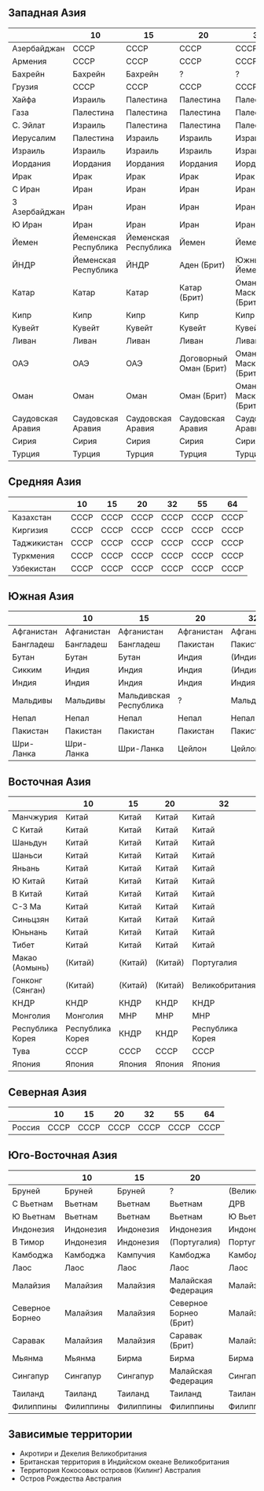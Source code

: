 ## Западная Азия

|                   |10                     |15                     |20                     |32                     |55                 |64                 |
|-------------------|-----------------------|-----------------------|-----------------------|-----------------------|-------------------|-------------------|
|Азербайджан        |СССР                   |СССР                   |СССР                   |СССР                   |СССР               |СССР               |
|Армения            |СССР                   |СССР                   |СССР                   |СССР                   |СССР               |СССР               |
|Бахрейн            |Бахрейн                |Бахрейн                |?                      |?                      |?                  |?                  |
|Грузия             |СССР                   |СССР                   |СССР                   |СССР                   |СССР               |СССР               |
|Хайфа              |Израиль                |Палестина              |Палестина              |Палестина              |Великобритания     |Великобритания     |
|Газа               |Палестина              |Палестина              |Палестина              |Палестина              |Великобритания     |Великобритания     |
|С. Эйлат           |Израиль                |Палестина              |Палестина              |Палестина              |Великобритания     |Великобритания     |
|Иерусалим          |Палестина              |Израиль                |Израиль                |Израиль                |Великобритания     |Великобритания     |
|Израиль            |Израиль                |Израиль                |Израиль                |Израиль                |Великобритания     |Великобритания     |
|Иордания           |Иордания               |Иордания               |Иордания               |Иордания               |Великобритания     |Великобритания     |
|Ирак               |Ирак                   |Ирак                   |Ирак                   |Ирак                   |Ирак               |Ирак               |
|С Иран             |Иран                   |Иран                   |Иран                   |Иран                   |СССР               |Персия             |
|З Азербайджан      |Иран                   |Иран                   |Иран                   |Иран                   |СССР               |Персия             |
|Ю Иран             |Иран                   |Иран                   |Иран                   |Иран                   |Персия             |Персия             |
|Йемен              |Йеменская Республика   |Йеменская Республика   |Йемен                  |Йемен                  |Йемен              |Йемен              |
|ЙНДР               |Йеменская Республика   |ЙНДР                   |Аден (Брит)            |Южный Йемен            |Великобритания     |Великобритания     |
|Катар              |Катар                  |Катар                  |Катар (Брит)           |Оман и Маскат (Брит)   |Оман               |Великобритания     |
|Кипр               |Кипр                   |Кипр                   |Кипр                   |Кипр                   |Великобритания     |Великобритания     |
|Кувейт             |Кувейт                 |Кувейт                 |Кувейт                 |Кувейт                 |Великобритания     |Великобритания     |
|Ливан              |Ливан                  |Ливан                  |Ливан                  |Ливан                  |Ливан              |Франция            |
|ОАЭ                |ОАЭ                    |ОАЭ                    |Договорный Оман (Брит) |Оман и Маскат (Брит)   |Великобритания     |Великобритания     |
|Оман               |Оман                   |Оман                   |Оман (Брит)            |Оман и Маскат (Брит)   |Оман               |Оман               |
|Саудовская Аравия  |Саудовская Аравия      |Саудовская Аравия      |Саудовская Аравия      |Саудовская Аравия      |Саудовская Аравия  |Саудовская Аравия  |
|Сирия              |Сирия                  |Сирия                  |Сирия                  |Сирия                  |Сирия              |Франция            |
|Турция             |Турция                 |Турция                 |Турция                 |Турция                 |Турция             |Турция             |

## Средняя Азия

|               |10     |15     |20     |32     |55     |64     |
|---------------|-------|-------|-------|-------|-------|-------|
|Казахстан      |СССР   |СССР   |СССР   |СССР   |СССР   |СССР   |
|Киргизия       |СССР   |СССР   |СССР   |СССР   |СССР   |СССР   |
|Таджикистан    |СССР   |СССР   |СССР   |СССР   |СССР   |СССР   |
|Туркмения      |СССР   |СССР   |СССР   |СССР   |СССР   |СССР   |
|Узбекистан     |СССР   |СССР   |СССР   |СССР   |СССР   |СССР   |

## Южная Азия

|           |10         |15                     |20         |32         |55             |64             |
|-----------|-----------|-----------------------|-----------|-----------|---------------|---------------|
|Афганистан |Афганистан |Афганистан             |Афганистан |Афганистан |Афганистан     |Афганистан     |
|Бангладеш  |Бангладеш  |Бангладеш              |Пакистан   |Пакистан   |Великобритания |Великобритания |
|Бутан      |Бутан      |Бутан                  |Индия      |(Индия)    |Бутан          |Бутан          |
|Сикким     |Индия      |Индия                  |Индия      |(Индия)    |Великобритания |Великобритания |
|Индия      |Индия      |Индия                  |Индия      |Индия      |Великобритания |Великобритания |
|Мальдивы   |Мальдивы   |Мальдивская Республика |?          |Мальдивы   |Великобритания |Великобритания |
|Непал      |Непал      |Непал                  |Непал      |Непал      |Непал          |Непал          |
|Пакистан   |Пакистан   |Пакистан               |Пакистан   |Пакистан   |Великобритания |Великобритания |
|Шри-Ланка  |Шри-Ланка  |Шри-Ланка              |Цейлон     |Цейлон     |Великобритания |Великобритания |

## Восточная Азия

|                   |10                 |15         |20         |32                 |55             |64             |
|-------------------|-------------------|-----------|-----------|-------------------|---------------|---------------|
|Манчжурия          |Китай              |Китай      |Китай      |Китай              |СССР           |Манчжоу-Го     |
|С Китай            |Китай              |Китай      |Китай      |Китай              |Нац. Китай     |Манчжоу-Го     |
|Шаньдун            |Китай              |Китай      |Китай      |Китай              |Ком. Китай     |Япония         |
|Шаньси             |Китай              |Китай      |Китай      |Китай              |Ком. Китай     |Шаньси         |
|Яньань             |Китай              |Китай      |Китай      |Китай              |Нац. Китай     |Ком. Китай     |
|Ю Китай            |Китай              |Китай      |Китай      |Китай              |Нац. Китай     |Клика Гуанси   |
|В Китай            |Китай              |Китай      |Китай      |Китай              |Нац. Китай     |Нац. Китай     |
|С-З Ма             |Китай              |Китай      |Китай      |Китай              |С-З Ма         |С-З Ма         |
|Синьцзян           |Китай              |Китай      |Китай      |Китай              |Синьцзян       |Синьцзян       |
|Юньнань            |Китай              |Китай      |Китай      |Китай              |Юньнань        |Юньнань        |
|Тибет              |Китай              |Китай      |Китай      |Китай              |Тибет          |Тибет          |
|Макао (Аомынь)     |(Китай)            |(Китай)    |(Китай)    |Португалия         |Португалия     |Португалия     |
|Гонконг (Сянган)   |(Китай)            |(Китай)    |(Китай)    |Великобритания     |Великобритания |Великобритания |
|КНДР               |КНДР               |КНДР       |КНДР       |КНДР               |СССР           |Япония         |
|Монголия           |Монголия           |МНР        |МНР        |МНР                |Монголия       |Монголия       |
|Республика Корея   |Республика Корея   |КНДР       |КНДР       |Республика Корея   |США            |Япония         |
|Тува               |СССР               |СССР       |СССР       |СССР               |СССР           |Тува           |
|Япония             |Япония             |Япония     |Япония     |Япония             |США            |Япония         |

## Северная Азия

|       |10     |15     |20     |32     |55     |64     |
|-------|-------|-------|-------|-------|-------|-------|
|Россия |СССР   |СССР   |СССР   |СССР   |СССР   |СССР   |

## Юго-Восточная Азия

|                   |10         |15         |20                     |32                 |55             |64             |
|-------------------|-----------|-----------|-----------------------|-------------------|---------------|---------------|
|Бруней             |Бруней     |Бруней     |?                      |(Великобритания)   |Бруней         |Великобритания |
|С Вьетнам          |Вьетнам    |Вьетнам    |Вьетнам                |ДРВ                |Франция        |Франция        |
|Ю Вьетнам          |Вьетнам    |Вьетнам    |Вьетнам                |Ю Вьетнам          |Франция        |Франция        |
|Индонезия          |Индонезия  |Индонезия  |Индонезия              |Индонезия          |Нидерланды     |Нидерланды     |
|В Тимор            |Индонезия  |Индонезия  |(Португалия)           |Португалия         |Португалия     |Португалия     |
|Камбоджа           |Камбоджа   |Кампучия   |Камбоджа               |Камбоджа           |Камбоджа       |Франция        |
|Лаос               |Лаос       |Лаос       |Лаос                   |Лаос               |Франция        |Франция        |
|Малайзия           |Малайзия   |Малайзия   |Малайская Федерация    |Малайзия           |Великобритания |Великобритания |
|Северное Борнео    |Малайзия   |Малайзия   |Северное Борнео (Брит) |Малайзия           |Великобритания |Великобритания |
|Саравак            |Малайзия   |Малайзия   |Саравак (Брит)         |Малайзия           |Великобритания |Великобритания |
|Мьянма             |Мьянма     |Бирма      |Бирма                  |Бирма              |Великобритания |Великобритания |
|Сингапур           |Сингапур   |Сингапур   |Малайская Федерация    |Сингапур           |Великобритания |Великобритания |
|Таиланд            |Таиланд    |Таиланд    |Таиланд                |Таиланд            |Сиам           |Сиам           |
|Филиппины          |Филиппины  |Филиппины  |Филиппины              |Филиппины          |Филиппины      |Филиппины      |

## Зависимые территории

*   Акротири и Декелия                          Великобритания
*   Британская территория в Индийском океане    Великобритания
*   Территория Кокосовых островов (Килинг)      Австралия
*   Остров Рождества                            Австралия
